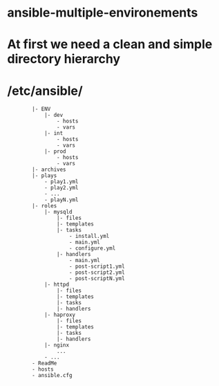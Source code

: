 # ansible-multiple-environements
# At first we need a clean and simple directory hierarchy 
# /etc/ansible/
			|- ENV
				|- dev
					- hosts
					- vars
				|- int
					- hosts
					- vars
				|- prod
					- hosts
					- vars
			|- archives
			|- plays
				- play1.yml
				- play2.yml
				- ...
				- playN.yml
			|- roles
				|- mysqld
					|- files
					|- templates
					|- tasks
						- install.yml
						- main.yml
						- configure.yml
					|- handlers
						- main.yml
						- post-script1.yml
						- post-script2.yml
						- post-scriptN.yml
				|- httpd
					|- files
					|- templates
					|- tasks
					|- handlers
				|- haproxy
					|- files
					|- templates
					|- tasks
					|- handlers
				|- nginx
					...
				- ...
			- ReadMe
			- hosts
			- ansible.cfg
